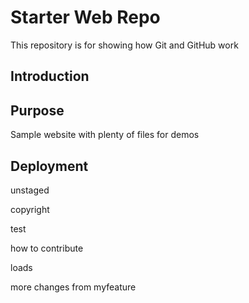 # Starter Web Repo

This repository is for showing how Git and GitHub work

## Introduction

## Purpose

Sample website with plenty of files for demos

## Deployment

unstaged

copyright

test

how to contribute

loads

more changes from myfeature